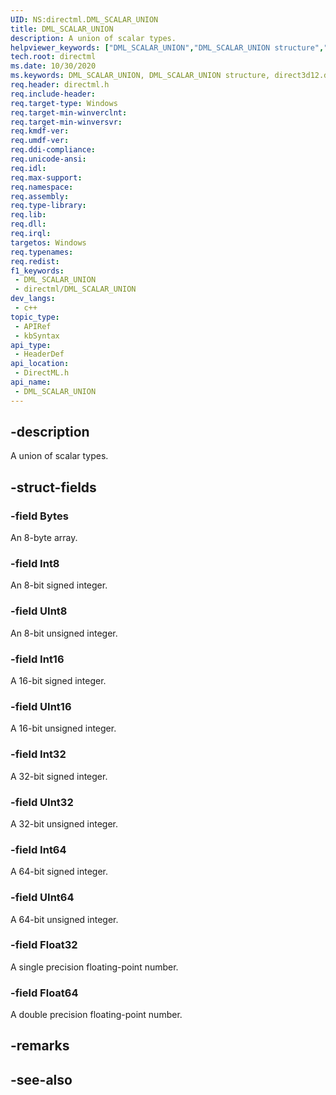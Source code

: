 ```yaml
---
UID: NS:directml.DML_SCALAR_UNION
title: DML_SCALAR_UNION
description: A union of scalar types.
helpviewer_keywords: ["DML_SCALAR_UNION","DML_SCALAR_UNION structure","direct3d12.dml_scalar_union","directml/DML_SCALAR_UNION"]
tech.root: directml
ms.date: 10/30/2020
ms.keywords: DML_SCALAR_UNION, DML_SCALAR_UNION structure, direct3d12.dml_scalar_union, directml/DML_SCALAR_UNION
req.header: directml.h
req.include-header: 
req.target-type: Windows
req.target-min-winverclnt: 
req.target-min-winversvr: 
req.kmdf-ver: 
req.umdf-ver: 
req.ddi-compliance: 
req.unicode-ansi: 
req.idl: 
req.max-support: 
req.namespace: 
req.assembly: 
req.type-library: 
req.lib: 
req.dll: 
req.irql: 
targetos: Windows
req.typenames: 
req.redist: 
f1_keywords:
 - DML_SCALAR_UNION
 - directml/DML_SCALAR_UNION
dev_langs:
 - c++
topic_type:
 - APIRef
 - kbSyntax
api_type:
 - HeaderDef
api_location:
 - DirectML.h
api_name:
 - DML_SCALAR_UNION
---
```


## -description

A union of scalar types.

## -struct-fields

### -field Bytes

An 8-byte array.

### -field Int8

An 8-bit signed integer.

### -field UInt8

An 8-bit unsigned integer.

### -field Int16

A 16-bit signed integer.

### -field UInt16

A 16-bit unsigned integer.

### -field Int32

A 32-bit signed integer.

### -field UInt32

A 32-bit unsigned integer.

### -field Int64

A 64-bit signed integer.

### -field UInt64

A 64-bit unsigned integer.

### -field Float32

A single precision floating-point number.

### -field Float64

A double precision floating-point number.

## -remarks

## -see-also
